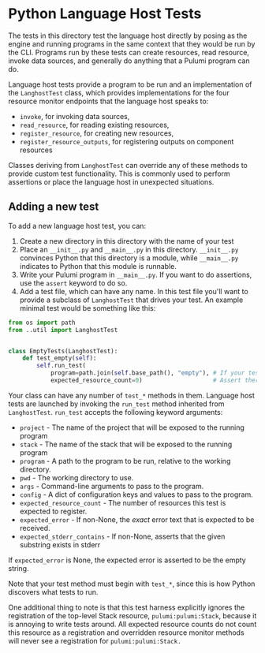# Python Language Host Tests

The tests in this directory test the language host directly by posing
as the engine and running programs in the same context that they would
be run by the CLI. Programs run by these tests can create resources,
read resource, invoke data sources, and generally do anything that
a Pulumi program can do.

Language host tests provide a program to be run and an implementation
of the `LanghostTest` class, which provides implementations for the
four resource monitor endpoints that the language host speaks to:

* `invoke`, for invoking data sources,
* `read_resource`, for reading existing resources,
* `register_resource`, for creating new resources,
* `register_resource_outputs`, for registering outputs on component resources

Classes deriving from `LanghostTest` can override any of these methods
to provide custom test functionality. This is commonly used to perform assertions
or place the language host in unexpected situations.

## Adding a new test

To add a new language host test, you can:

1. Create a new directory in this directory with the name of your test
2. Place an `__init__.py` and `__main__.py` in this directory. `__init__.py` convinces
Python that this directory is a module, while `__main__.py` indicates to Python that
this module is runnable.
3. Write your Pulumi program in `__main__.py`. If you want to do assertions, use the `assert`
keyword to do so.
4. Add a test file, which can have any name. In this test file you'll want to provide a
subclass of `LanghostTest` that drives your test. An example minimal test would be something
like this:

```python
from os import path
from ..util import LanghostTest


class EmptyTests(LanghostTest):
    def test_empty(self):
        self.run_test(
            program=path.join(self.base_path(), "empty"), # If your test is in the empty/ subdirectory
            expected_resource_count=0)                    # Assert there are 0 resource registrations
```

Your class can have any number of `test_*` methods in them. Language host tests are launched by
invoking the `run_test` method inherited from `LanghostTest`. `run_test` accepts the following
keyword arguments:

* `project` - The name of the project that will be exposed to the running program
* `stack` - The name of the stack that will be exposed to the running program
* `program` - A path to the program to be run, relative to the working directory.
* `pwd` - The working directory to use.
* `args` - Command-line arguments to pass to the program.
* `config` - A dict of configuration keys and values to pass to the program.
* `expected_resource_count` - The number of resources this test is expected to register.
* `expected_error` - If non-None, the *exact* error text that is expected to be received.
* `expected_stderr_contains` - If non-None, asserts that the given substring exists in stderr

If `expected_error` is None, the expected error is asserted to be the empty string.

Note that your test method must begin with `test_*`, since this is how Python discovers what
tests to run.

One additional thing to note is that this test harness explicitly ignores the registration
of the top-level Stack resource, `pulumi:pulumi:Stack`, because it is annoying to write tests around.
All expected resource counts do not count this resource as a registration and overridden resource monitor
methods will never see a registration for `pulumi:pulumi:Stack.`

